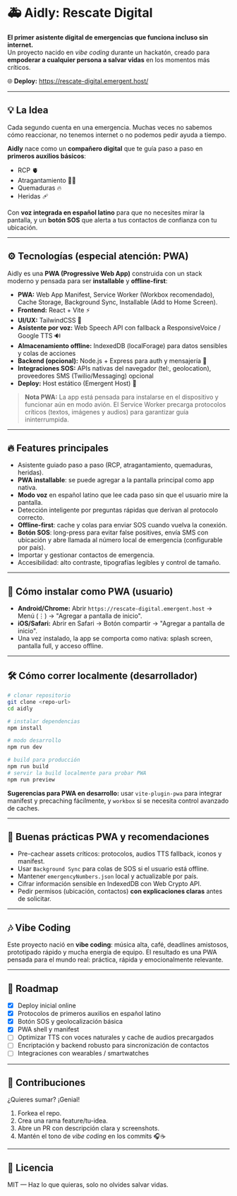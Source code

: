 # 🚑 Aidly: Rescate Digital

**El primer asistente digital de emergencias que funciona incluso sin internet.**  
Un proyecto nacido en *vibe coding* durante un hackatón, creado para **empoderar a cualquier persona a salvar vidas** en los momentos más críticos.

🌐 **Deploy:** https://rescate-digital.emergent.host/

---

## 💡 La Idea
Cada segundo cuenta en una emergencia. Muchas veces no sabemos cómo reaccionar, no tenemos internet o no podemos pedir ayuda a tiempo.

**Aidly** nace como un **compañero digital** que te guía paso a paso en **primeros auxilios básicos**:
- RCP 🫀
- Atragantamiento 😮‍💨
- Quemaduras 🔥
- Heridas 🩹

Con **voz integrada en español latino** para que no necesites mirar la pantalla, y un **botón SOS** que alerta a tus contactos de confianza con tu ubicación.

---

## ⚙️ Tecnologías (especial atención: **PWA**)
Aidly es una **PWA (Progressive Web App)** construida con un stack moderno y pensada para ser **installable** y **offline-first**:

- **PWA:** Web App Manifest, Service Worker (Workbox recomendado), Cache Storage, Background Sync, Installable (Add to Home Screen).
- **Frontend:** React + Vite ⚡
- **UI/UX:** TailwindCSS 🎨
- **Asistente por voz:** Web Speech API con fallback a ResponsiveVoice / Google TTS 🔊
- **Almacenamiento offline:** IndexedDB (localForage) para datos sensibles y colas de acciones
- **Backend (opcional):** Node.js + Express para auth y mensajería 🔐
- **Integraciones SOS:** APIs nativas del navegador (tel:, geolocation), proveedores SMS (Twilio/Messaging) opcional
- **Deploy:** Host estático (Emergent Host) 🚀

> **Nota PWA:** La app está pensada para instalarse en el dispositivo y funcionar aún en modo avión. El Service Worker precarga protocolos críticos (textos, imágenes y audios) para garantizar guía ininterrumpida.

---

## 🔥 Features principales
- Asistente guiado paso a paso (RCP, atragantamiento, quemaduras, heridas).  
- **PWA installable**: se puede agregar a la pantalla principal como app nativa.  
- **Modo voz** en español latino que lee cada paso sin que el usuario mire la pantalla.  
- Detección inteligente por preguntas rápidas que derivan al protocolo correcto.  
- **Offline-first**: cache y colas para enviar SOS cuando vuelva la conexión.  
- **Botón SOS**: long-press para evitar false positives, envía SMS con ubicación y abre llamada al número local de emergencia (configurable por país).  
- Importar y gestionar contactos de emergencia.  
- Accesibilidad: alto contraste, tipografías legibles y control de tamaño.

---

## 📲 Cómo instalar como PWA (usuario)
- **Android/Chrome:** Abrir `https://rescate-digital.emergent.host` → Menú (⋮) → "Agregar a pantalla de inicio".  
- **iOS/Safari:** Abrir en Safari → Botón compartir → "Agregar a pantalla de inicio".  
- Una vez instalado, la app se comporta como nativa: splash screen, pantalla full, y acceso offline.

---

## 🛠️ Cómo correr localmente (desarrollador)
```bash
# clonar repositorio
git clone <repo-url>
cd aidly

# instalar dependencias
npm install

# modo desarrollo
npm run dev

# build para producción
npm run build
# servir la build localmente para probar PWA
npm run preview
```

**Sugerencias para PWA en desarrollo:** usar `vite-plugin-pwa` para integrar manifest y precaching fácilmente, y `workbox` si se necesita control avanzado de caches.

---

## 🧭 Buenas prácticas PWA y recomendaciones
- Pre-cachear assets críticos: protocolos, audios TTS fallback, iconos y manifest.  
- Usar `Background Sync` para colas de SOS si el usuario está offline.  
- Mantener `emergencyNumbers.json` local y actualizable por país.  
- Cifrar información sensible en IndexedDB con Web Crypto API.  
- Pedir permisos (ubicación, contactos) **con explicaciones claras** antes de solicitar.

---

## 🎶 Vibe Coding
Este proyecto nació en **vibe coding**: música alta, café, deadlines amistosos, prototipado rápido y mucha energía de equipo. El resultado es una PWA pensada para el mundo real: práctica, rápida y emocionalmente relevante.

---

## 🚀 Roadmap
- [x] Deploy inicial online  
- [x] Protocolos de primeros auxilios en español latino  
- [x] Botón SOS y geolocalización básica  
- [x] PWA shell y manifest  
- [ ] Optimizar TTS con voces naturales y cache de audios precargados  
- [ ] Encriptación y backend robusto para sincronización de contactos  
- [ ] Integraciones con wearables / smartwatches

---

## 🤝 Contribuciones
¿Quieres sumar? ¡Genial!  
1. Forkea el repo.  
2. Crea una rama feature/tu-idea.  
3. Abre un PR con descripción clara y screenshots.  
4. Mantén el tono de *vibe coding* en los commits 🎧☕️

---

## 📄 Licencia
MIT — Haz lo que quieras, solo no olvides salvar vidas.
